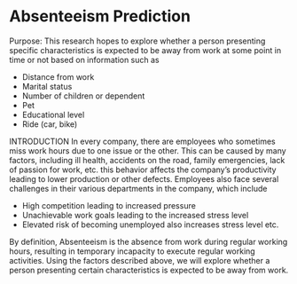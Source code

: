 # Absenteeism Prediction 
Purpose: This research hopes to explore whether a person presenting specific characteristics is expected to be away from work at some point in time or not based on information such as 
-	Distance from work
-	Marital status 
-	Number of children or dependent 
-	Pet 
-	Educational level 
-	Ride (car, bike)

INTRODUCTION 
In every company, there are employees who sometimes miss work hours due to one issue or the other. This can be caused by many factors, including ill health, accidents on the road, family emergencies, lack of passion for work, etc. this behavior affects the company’s productivity leading to lower production or other defects. Employees also face several challenges in their various departments in the company, which include 
-	High competition leading to increased pressure 
-	Unachievable work goals leading to the increased stress level 
-	Elevated risk of becoming unemployed also increases stress level etc.

By definition, Absenteeism is the absence from work during regular working hours, resulting in temporary incapacity to execute regular working activities. Using the factors described above, we will explore whether a person presenting certain characteristics is expected to be away from work. 

